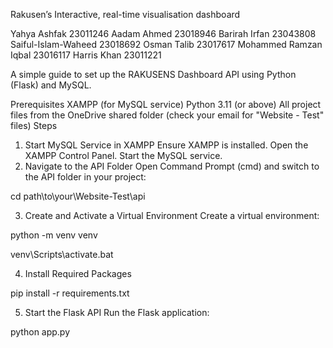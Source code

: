 Rakusen’s Interactive, real-time visualisation dashboard

Yahya Ashfak 23011246
Aadam Ahmed 23018946
Barirah Irfan 23043808
Saiful-Islam-Waheed 23018692
Osman Talib 23017617
Mohammed Ramzan Iqbal 23016117
Harris Khan 23011221

A simple guide to set up the RAKUSENS Dashboard API using Python (Flask) and MySQL.

Prerequisites
XAMPP (for MySQL service)
Python 3.11 (or above)
All project files from the OneDrive shared folder (check your email for "Website - Test" files)
Steps
1. Start MySQL Service in XAMPP
Ensure XAMPP is installed.
Open the XAMPP Control Panel.
Start the MySQL service.
2. Navigate to the API Folder
Open Command Prompt (cmd) and switch to the API folder in your project:

cd path\to\your\Website-Test\api

3. Create and Activate a Virtual Environment
Create a virtual environment:

python -m venv venv

venv\Scripts\activate.bat

4. Install Required Packages

pip install -r requirements.txt

5. Start the Flask API
Run the Flask application:

python app.py
